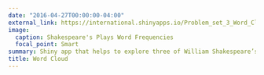 ```yaml
---
date: "2016-04-27T00:00:00-04:00"
external_link: https://international.shinyapps.io/Problem_set_3_Word_Cloud/
image:
  caption: Shakespeare's Plays Word Frequencies
  focal_point: Smart
summary: Shiny app that helps to explore three of William Shakespeare’s plays through simple data visualizations.
title: Word Cloud
---
```

